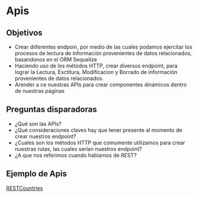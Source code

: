 # Apis

## Objetivos
- Crear diiferentes endpoin, por medio de las cuales podamos ejercitar los procesos de lectura de información provenientes de datos relacionados, basandonos en el ORM Sequelize
- Haciendo uso de los métodos HTTP, crear diversos endpoint, para lograr la  Lectura, Esctitura,  Modificacion y Borrado  de información provenientes de datos relacionados.
- Arender a ce nuestras APIs para crear componentes dinámicos dentro de nuestras páginas

## Preguntas disparadoras
- ¿Qué son las APIs?
- ¿Qué consideraciones claves hay que tener presente al momento de crear nuestros endpoint?
- ¿Cuales son los métodos HTTP que comumente utilizamos para crear nuestras rutas, las cuales serían nuestros endpoint?
- ¿A que nos referimos cuando hablamos de REST?

## Ejemplo de Apis
[RESTCountries](https://restcountries.eu/)